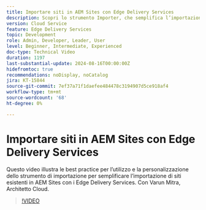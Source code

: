 ```yaml
---
title: Importare siti in AEM Sites con Edge Delivery Services
description: Scopri lo strumento Importer, che semplifica l’importazione di siti in AEM Sites con i Edge Delivery Services.
version: Cloud Service
feature: Edge Delivery Services
topic: Development
role: Admin, Developer, Leader, User
level: Beginner, Intermediate, Experienced
doc-type: Technical Video
duration: 1197
last-substantial-update: 2024-08-16T00:00:00Z
hidefromtoc: true
recommendations: noDisplay, noCatalog
jira: KT-15844
source-git-commit: 7ef37a71f1daefee484478c3194907d5ce918af4
workflow-type: tm+mt
source-wordcount: '68'
ht-degree: 0%

---
```



# Importare siti in AEM Sites con Edge Delivery Services

Questo video illustra le best practice per l’utilizzo e la personalizzazione dello strumento di importazione per semplificare l’importazione di siti esistenti in AEM Sites con i Edge Delivery Services. Con Varun Mitra, Architetto Cloud.

>[!VIDEO](https://video.tv.adobe.com/v/3431603/?learn=on)
